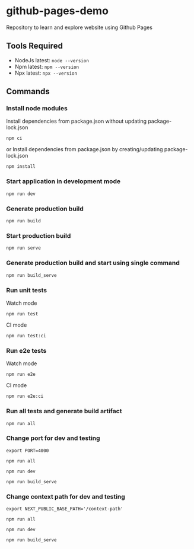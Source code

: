 # github-pages-demo
Repository to learn and explore website using Github Pages

## Tools Required
* NodeJs latest: `node --version`
* Npm latest: `npm --version`
* Npx latest: `npx --version`

## Commands

### Install node modules

Install dependencies from package.json without updating package-lock.json

    npm ci

or Install dependencies from package.json by creating/updating package-lock.json

    npm install

### Start application in development mode

    npm run dev

### Generate production build

    npm run build

### Start production build

    npm run serve

### Generate production build and start using single command

    npm run build_serve

### Run unit tests

Watch mode

    npm run test

CI mode

    npm run test:ci

### Run e2e tests

Watch mode

    npm run e2e

CI mode

    npm run e2e:ci

### Run all tests and generate build artifact

    npm run all

### Change port for dev and testing

    export PORT=4000

    npm run all

    npm run dev

    npm run build_serve

### Change context path for dev and testing

    export NEXT_PUBLIC_BASE_PATH='/context-path'

    npm run all

    npm run dev

    npm run build_serve
